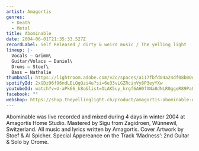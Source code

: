 ```yaml
---
artist: Amagortis
genres:
  - Death
  - Metal
title: Abominable
date: 2004-06-01T21:35:33.527Z
recordLabel: Self Released / dirty & weird music / The yelling light
lineup: |-
  Vocals – Grimm\
  Guitar/Volacs – Daniel\
  Drums – Stoef\
  Bass – Nathalie
thumbnail: https://lightroom.adobe.com/v2c/spaces/a117fbfd04a24df08b00dc7343422215/assets/ca8b5c6f0349cd82c02bb19d13d73a19/revisions/de96cf8941f348f6833fcba98cc69ebc/renditions/abe09712ebc1dba4b1e454f14fd25e7e
spotifyId: 2xGDz96f96ndLELQqQzi4e?si=6e33vLGZRcinVy8P3eyYXw
youtubeId: watch?v=U-aPk66_k8o&list=OLAK5uy_krgf6AH0fANa8dNLR0ggeR89Pa07U_O6w
facebook: ""
webshop: https://shop.theyellinglight.ch/product/amagortis-abominable-digital/
---
```

Abominable was live recorded and mixed during 4 days in winter 2004 at Amagortis Home Studio. Mastered by Sigu from Zagidroen, Wünnewil, Switzerland. All music and lyrics written by Amagortis. Cover Artwork by Stoef & Al Spicher. Special Appereance on the Track ‘Madness’: 2nd Guitar & Solo by Orome.